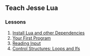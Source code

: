 ## Teach Jesse Lua

### Lessons

1. [Install Lua and other Dependencies](./01-install/README.md)
1. [Your First Program](./02-first-program/README.md)
1. [Reading Input](./03-reading-input/README.md)
1. [Control Structures: Loops and Ifs](./04-loops-and-ifs/README.md)
